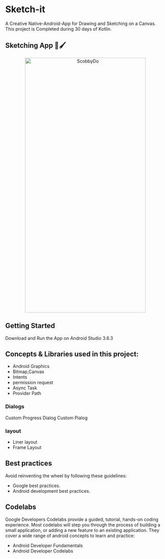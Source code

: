 # Sketch-it 
A Creative Native-Android-App for Drawing and Sketching on a Canvas.
This project is Completed during 30 days of Kotlin.

## Sketching App 🎨🖌

<p align="center">
<img width="380" height="800" alt="ScobbyDo" src="https://user-images.githubusercontent.com/62837736/83130202-95484b80-a0fb-11ea-88a9-6ada6979bcc3.png">
</p>                                                                                                                               

## Getting Started
Download and Run the App on Android Studio 3.6.3

## Concepts & Libraries used in this project:

* Android Graphics
* Bitmap,Canvas
* Intents
* permission request
* Async Task
* Provider Path

### Dialogs
Custom Progress Dialog
Custom Pialog

### layout
* Liner layout 
* Frame Layout

## Best practices
Avoid reinventing the wheel by following these guidelines:

* Google best practices.
* Android development best practices.

## Codelabs
Google Developers Codelabs provide a guided, tutorial, hands-on coding experience. Most codelabs will step you through the process of building a small application, or adding a new feature to an existing application. They cover a wide range of android concepts to learn and practice:

* Android Developer Fundamentals
* Android Developer Codelabs
